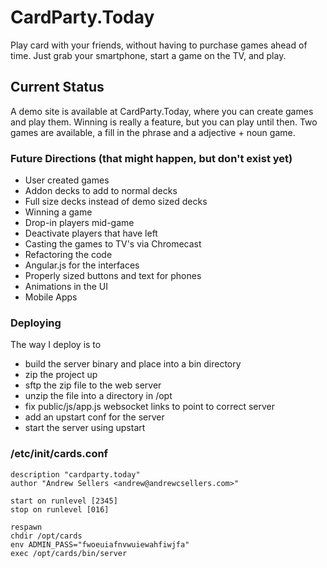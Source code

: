 # CardParty.Today

Play card with your friends, without having to purchase games ahead
of time. Just grab your smartphone, start a game on the TV, and play.


## Current Status

A demo site is available at CardParty.Today, where you can create games
and play them. Winning is really a feature, but you can play until then.
Two games are available, a fill in the phrase and a adjective + noun game.


### Future Directions (that might happen, but don't exist yet)

* User created games
* Addon decks to add to normal decks
* Full size decks instead of demo sized decks
* Winning a game
* Drop-in players mid-game
* Deactivate players that have left
* Casting the games to TV's via Chromecast
* Refactoring the code
* Angular.js for the interfaces
* Properly sized buttons and text for phones
* Animations in the UI
* Mobile Apps

### Deploying

The way I deploy is to 
* build the server binary and place into a bin directory
* zip the project up
* sftp the zip file to the web server
* unzip the file into a directory in /opt
* fix public/js/app.js websocket links to point to correct server
* add an upstart conf for the server
* start the server using upstart



### /etc/init/cards.conf

    description "cardparty.today"
    author "Andrew Sellers <andrew@andrewcsellers.com>"

    start on runlevel [2345]
    stop on runlevel [016]

    respawn
    chdir /opt/cards
    env ADMIN_PASS="fwoeuiafnvwuiewahfiwjfa"
    exec /opt/cards/bin/server


